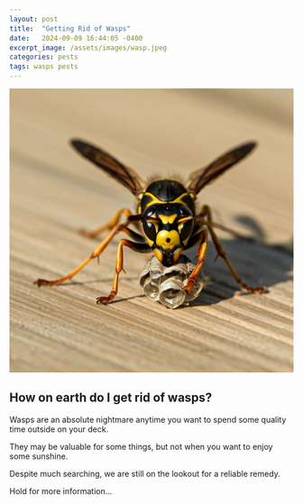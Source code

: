 ```yaml
---
layout: post
title:  "Getting Rid of Wasps"
date:   2024-09-09 16:44:05 -0400
excerpt_image: /assets/images/wasp.jpeg
categories: pests
tags: wasps pests
---
```


<img src="/assets/images/wasp.jpeg">

## How on earth do I get rid of wasps?

Wasps are an absolute nightmare anytime you want to spend some quality time outside on your deck.

They may be valuable for some things, but not when you want to enjoy some sunshine.

Despite much searching, we are still on the lookout for a reliable remedy.

Hold for more information...
